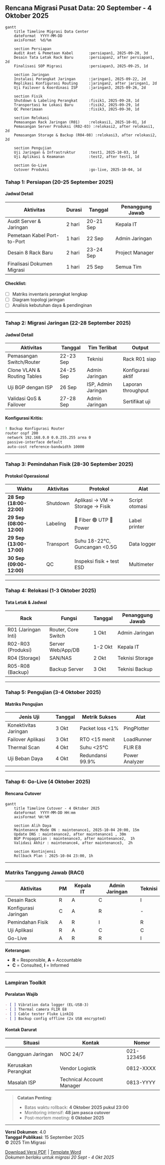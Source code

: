 ## **Rencana Migrasi Pusat Data: 20 September - 4 Oktober 2025**  

```mermaid
gantt
    title Timeline Migrasi Data Center
    dateFormat  YYYY-MM-DD
    axisFormat  %d/%m

    section Persiapan
    Audit Aset & Pemetaan Kabel       :persiapan1, 2025-09-20, 3d
    Desain Tata Letak Rack Baru       :persiapan2, after persiapan1, 2d
    Finalisasi SOP Migrasi            :persiapan3, 2025-09-25, 1d

    section Jaringan
    Instalasi Perangkat Jaringan      :jaringan1, 2025-09-22, 2d
    Replikasi Konfigurasi Routing     :jaringan2, after jaringan1, 2d
    Uji Failover & Koordinasi ISP     :jaringan3, 2025-09-26, 2d

    section Fisik
    Shutdown & Labeling Perangkat     :fisik1, 2025-09-28, 1d
    Transportasi ke Lokasi Baru       :fisik2, 2025-09-29, 1d
    QC Penerimaan                     :fisik3, 2025-09-30, 1d

    section Relokasi
    Pemasangan Rack Jaringan (R01)    :relokasi1, 2025-10-01, 1d
    Pemasangan Server Produksi (R02-03) :relokasi2, after relokasi1, 2d
    Pemasangan Storage & Backup (R04-08) :relokasi3, after relokasi2, 2d

    section Pengujian
    Uji Jaringan & Infrastruktur      :test1, 2025-10-03, 1d
    Uji Aplikasi & Keamanan           :test2, after test1, 1d

    section Go-Live
    Cutover Produksi                  :go-live, 2025-10-04, 1d
```

### **Tahap 1: Persiapan (20-25 September 2025)**  
#### Jadwal Detail  
| Aktivitas | Durasi | Tanggal | Penanggung Jawab |  
|-----------|--------|---------|------------------|  
| Audit Server & Jaringan | 2 hari | 20-21 Sep | Kepala IT |  
| Pemetaan Kabel Port-to-Port | 1 hari | 22 Sep | Admin Jaringan |  
| Desain 8 Rack Baru | 2 hari | 23-24 Sep | Project Manager |  
| Finalisasi Dokumen Migrasi | 1 hari | 25 Sep | Semua Tim |  

#### Checklist:  
- [ ] Matriks inventaris perangkat lengkap  
- [ ] Diagram topologi jaringan  
- [ ] Analisis kebutuhan daya & pendinginan  

---

### **Tahap 2: Migrasi Jaringan (22-28 September 2025)**  
#### Jadwal Detail  
| Aktivitas | Tanggal | Tim Terlibat | Output |  
|-----------|---------|--------------|--------|  
| Pemasangan Switch/Router | 22-23 Sep | Teknisi | Rack R01 siap |  
| Clone VLAN & Routing Tables | 24-25 Sep | Admin Jaringan | Konfigurasi aktif |  
| Uji BGP dengan ISP | 26 Sep | ISP, Admin Jaringan | Laporan throughput |  
| Validasi QoS & Failover | 27-28 Sep | Admin Jaringan | Sertifikat uji |  

#### Konfigurasi Kritis:  
```bash
! Backup Konfigurasi Router
router ospf 200
 network 192.168.0.0 0.0.255.255 area 0
 passive-interface default
 auto-cost reference-bandwidth 10000
```

---

### **Tahap 3: Pemindahan Fisik (28-30 September 2025)**  
#### Protokol Operasional  
| Waktu | Aktivitas | Protokol | Alat |  
|-------|-----------|----------|------|  
| **28 Sep (18:00-22:00)** | Shutdown | Aplikasi → VM → Storage → Fisik | Script otomasi |  
| **29 Sep (08:00-12:00)** | Labeling | 🔵 Fiber 🟢 UTP 🔴 Power | Label printer |  
| **29 Sep (13:00-17:00)** | Transport | Suhu 18-22°C, Guncangan <0.5G | Data logger |  
| **30 Sep (09:00-12:00)** | QC | Inspeksi fisik + test ESD | Multimeter |  

---

### **Tahap 4: Relokasi (1-3 Oktober 2025)**  
#### Tata Letak & Jadwal  
| Rack | Fungsi | Tanggal | Penanggung Jawab |  
|------|--------|---------|------------------|  
| R01 (Jaringan Inti) | Router, Core Switch | 1 Okt | Admin Jaringan |  
| R02-R03 (Produksi) | Server Web/App/DB | 1-2 Okt | Kepala IT |  
| R04 (Storage) | SAN/NAS | 2 Okt | Teknisi Storage |  
| R05-R08 (Backup) | Backup Server | 3 Okt | Teknisi Backup |  

---

### **Tahap 5: Pengujian (3-4 Oktober 2025)**  
#### Matriks Pengujian  
| Jenis Uji | Tanggal | Metrik Sukses | Alat |  
|-----------|---------|---------------|------|  
| Konektivitas Jaringan | 3 Okt | Packet loss <1% | PingPlotter |  
| Failover Aplikasi | 3 Okt | RTO <15 menit | LoadRunner |  
| Thermal Scan | 4 Okt | Suhu <25°C | FLIR E8 |  
| Uji Beban Daya | 4 Okt | Redundansi 99.9% | Power Analyzer |  

---

### **Tahap 6: Go-Live (4 Oktober 2025)**  
#### Rencana Cutover  
```mermaid
gantt
    title Timeline Cutover - 4 Oktober 2025
    dateFormat  YYYY-MM-DD HH:mm
    axisFormat %H:%M
    
    section Alih Daya
    Maintenance Mode ON : maintenance1, 2025-10-04 20:00, 15m
    Update DNS : maintenance2, after maintenance1 , 30m
    BGP Propagation : maintenance3, after maintenance2,  1h
    Validasi Akhir : maintenance4, after maintenance3,  2h
    
    section Kontinjensi
    Rollback Plan : 2025-10-04 23:00, 1h
```

---

### **Matriks Tanggung Jawab (RACI)**  
| Aktivitas | PM | Kepala IT | Admin Jaringan | Teknisi |  
|-----------|----|-----------|----------------|---------|  
| Desain Rack | R | A | C | I |  
| Konfigurasi Jaringan | C | A | R | - |  
| Pemindahan Fisik | A | R | I | R |  
| Uji Aplikasi | R | A | C | C |  
| Go-Live | A | R | R | I |  

**Keterangan**:  
- **R** = Responsible, **A** = Accountable  
- **C** = Consulted, **I** = Informed  

---

### **Lampiran Toolkit**  
#### Peralatan Wajib  
```markdown
- [ ] Vibration data logger (EL-USB-3)  
- [ ] Thermal camera FLIR E8  
- [ ] Cable tester Fluke LinkIQ  
- [ ] Backup config offline (2x USB encrypted)  
```

#### Kontak Darurat  
| Situasi | Kontak | Nomor |  
|---------|--------|-------|  
| Gangguan Jaringan | NOC 24/7 | 021-123456 |  
| Kerusakan Perangkat | Vendor Logistik | 0812-XXXX |  
| Masalah ISP | Technical Account Manager | 0813-YYYY |  

> **Catatan Penting**:  
> - Batas waktu rollback: **4 Oktober 2025 pukul 23:00**  
> - Monitoring intensif: **48 jam pasca cutover**  
> - Post-mortem meeting: **6 Oktober 2025**  

---

**Versi Dokumen**: 4.0  
**Tanggal Publikasi**: 15 September 2025  
© 2025 Tim Migrasi 

[Download Versi PDF](#) | [Template Word](#)  
*Dokumen berlaku untuk migrasi 20 Sept - 4 Okt 2025*  
